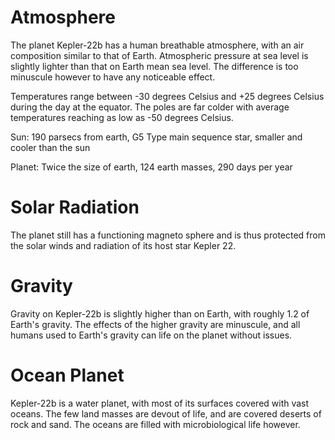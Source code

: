 # Atmosphere

The planet Kepler-22b has a human breathable atmosphere, with an air composition
similar to that of Earth. Atmospheric pressure at sea level is slightly lighter
than that on Earth mean sea level. The difference is too minuscule however to
have any noticeable effect.

Temperatures range between -30 degrees Celsius and +25 degrees Celsius during
the day at the equator. The poles are far colder with average temperatures
reaching as low as -50 degrees Celsius.

Sun: 190 parsecs from earth, G5 Type main sequence star, smaller and
cooler than the sun

Planet: Twice the size of earth, 124 earth masses, 290 days per year

# Solar Radiation

The planet still has a functioning magneto sphere and is thus protected from
the solar winds and radiation of its host star Kepler 22.

# Gravity

Gravity on Kepler-22b is slightly higher than on Earth, with roughly 1.2 of
Earth's gravity. The effects of the higher gravity are minuscule, and all
humans used to Earth's gravity can life on the planet without issues.

# Ocean Planet

Kepler-22b is a water planet, with most of its surfaces covered with vast
oceans. The few land masses are devout of life, and are covered deserts of
rock and sand. The oceans are filled with microbiological life however.
